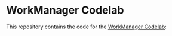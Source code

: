 WorkManager Codelab
===================================

This repository contains the code for the [WorkManager Codelab](https://codelabs.developers.google.com/codelabs/android-workmanager):